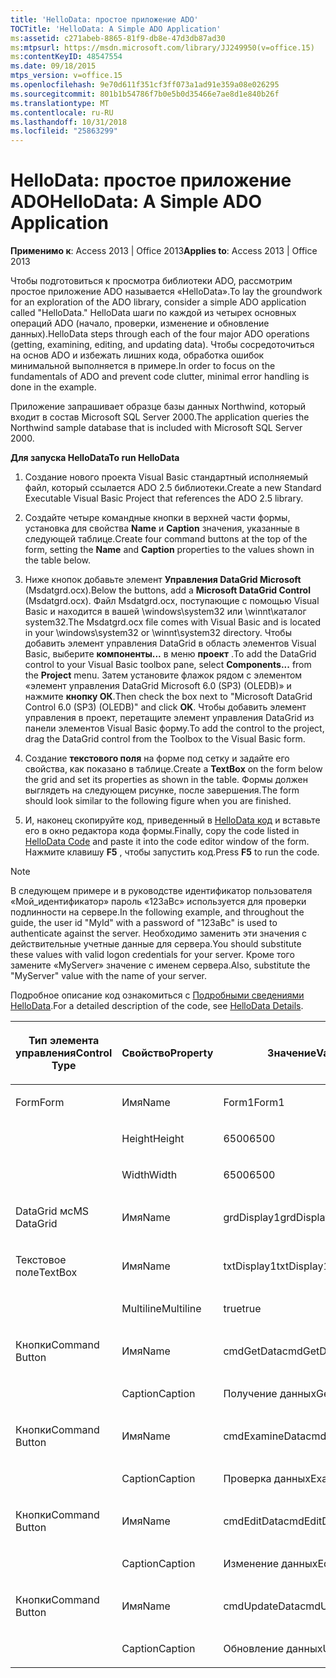 ```yaml
---
title: 'HelloData: простое приложение ADO'
TOCTitle: 'HelloData: A Simple ADO Application'
ms:assetid: c271abeb-8865-81f9-db8e-47d3db87ad30
ms:mtpsurl: https://msdn.microsoft.com/library/JJ249950(v=office.15)
ms:contentKeyID: 48547554
ms.date: 09/18/2015
mtps_version: v=office.15
ms.openlocfilehash: 9e70d611f351cf3ff073a1ad91e359a08e026295
ms.sourcegitcommit: 801b1b54786f7b0e5b0d35466e7ae8d1e840b26f
ms.translationtype: MT
ms.contentlocale: ru-RU
ms.lasthandoff: 10/31/2018
ms.locfileid: "25863299"
---
```

# <a name="hellodata-a-simple-ado-application"></a><span data-ttu-id="ce855-102">HelloData: простое приложение ADO</span><span class="sxs-lookup"><span data-stu-id="ce855-102">HelloData: A Simple ADO Application</span></span>


<span data-ttu-id="ce855-103">**Применимо к**: Access 2013 | Office 2013</span><span class="sxs-lookup"><span data-stu-id="ce855-103">**Applies to**: Access 2013 | Office 2013</span></span>

<span data-ttu-id="ce855-104">Чтобы подготовиться к просмотра библиотеки ADO, рассмотрим простое приложение ADO называется «HelloData».</span><span class="sxs-lookup"><span data-stu-id="ce855-104">To lay the groundwork for an exploration of the ADO library, consider a simple ADO application called "HelloData."</span></span> <span data-ttu-id="ce855-105">HelloData шаги по каждой из четырех основных операций ADO (начало, проверки, изменение и обновление данных).</span><span class="sxs-lookup"><span data-stu-id="ce855-105">HelloData steps through each of the four major ADO operations (getting, examining, editing, and updating data).</span></span> <span data-ttu-id="ce855-106">Чтобы сосредоточиться на основ ADO и избежать лишних кода, обработка ошибок минимальной выполняется в примере.</span><span class="sxs-lookup"><span data-stu-id="ce855-106">In order to focus on the fundamentals of ADO and prevent code clutter, minimal error handling is done in the example.</span></span>

<span data-ttu-id="ce855-107">Приложение запрашивает образце базы данных Northwind, который входит в состав Microsoft SQL Server 2000.</span><span class="sxs-lookup"><span data-stu-id="ce855-107">The application queries the Northwind sample database that is included with Microsoft SQL Server 2000.</span></span>

<span data-ttu-id="ce855-108">**Для запуска HelloData**</span><span class="sxs-lookup"><span data-stu-id="ce855-108">**To run HelloData**</span></span>

1.  <span data-ttu-id="ce855-109">Создание нового проекта Visual Basic стандартный исполняемый файл, который ссылается ADO 2.5 библиотеки.</span><span class="sxs-lookup"><span data-stu-id="ce855-109">Create a new Standard Executable Visual Basic Project that references the ADO 2.5 library.</span></span>

2.  <span data-ttu-id="ce855-110">Создайте четыре командные кнопки в верхней части формы, установка для свойства **Name** и **Caption** значения, указанные в следующей таблице.</span><span class="sxs-lookup"><span data-stu-id="ce855-110">Create four command buttons at the top of the form, setting the **Name** and **Caption** properties to the values shown in the table below.</span></span>

3.  <span data-ttu-id="ce855-111">Ниже кнопок добавьте элемент **Управления DataGrid Microsoft** (Msdatgrd.ocx).</span><span class="sxs-lookup"><span data-stu-id="ce855-111">Below the buttons, add a **Microsoft DataGrid Control** (Msdatgrd.ocx).</span></span> <span data-ttu-id="ce855-112">Файл Msdatgrd.ocx, поступающие с помощью Visual Basic и находится в вашей \\windows\\system32 или \\winnt\\каталог system32.</span><span class="sxs-lookup"><span data-stu-id="ce855-112">The Msdatgrd.ocx file comes with Visual Basic and is located in your \\windows\\system32 or \\winnt\\system32 directory.</span></span> <span data-ttu-id="ce855-113">Чтобы добавить элемент управления DataGrid в область элементов Visual Basic, выберите **компоненты...** в меню **проект** .</span><span class="sxs-lookup"><span data-stu-id="ce855-113">To add the DataGrid control to your Visual Basic toolbox pane, select **Components...** from the **Project** menu.</span></span> <span data-ttu-id="ce855-114">Затем установите флажок рядом с элементом «элемент управления DataGrid Microsoft 6.0 (SP3) (OLEDB)» и нажмите **кнопку ОК**.</span><span class="sxs-lookup"><span data-stu-id="ce855-114">Then check the box next to "Microsoft DataGrid Control 6.0 (SP3) (OLEDB)" and click **OK**.</span></span> <span data-ttu-id="ce855-115">Чтобы добавить элемент управления в проект, перетащите элемент управления DataGrid из панели элементов Visual Basic форму.</span><span class="sxs-lookup"><span data-stu-id="ce855-115">To add the control to the project, drag the DataGrid control from the Toolbox to the Visual Basic form.</span></span>

4.  <span data-ttu-id="ce855-116">Создание **текстового поля** на форме под сетку и задайте его свойства, как показано в таблице.</span><span class="sxs-lookup"><span data-stu-id="ce855-116">Create a **TextBox** on the form below the grid and set its properties as shown in the table.</span></span> <span data-ttu-id="ce855-117">Формы должен выглядеть на следующем рисунке, после завершения.</span><span class="sxs-lookup"><span data-stu-id="ce855-117">The form should look similar to the following figure when you are finished.</span></span>

5.  <span data-ttu-id="ce855-118">И, наконец скопируйте код, приведенный в [HelloData код](hellodata-code.md) и вставьте его в окно редактора кода формы.</span><span class="sxs-lookup"><span data-stu-id="ce855-118">Finally, copy the code listed in [HelloData Code](hellodata-code.md) and paste it into the code editor window of the form.</span></span> <span data-ttu-id="ce855-119">Нажмите клавишу **F5** , чтобы запустить код.</span><span class="sxs-lookup"><span data-stu-id="ce855-119">Press **F5** to run the code.</span></span>


> [!NOTE]
> <P><span data-ttu-id="ce855-120">В следующем примере и в руководстве идентификатор пользователя «Мой_идентификатор» пароль «123aBc» используется для проверки подлинности на сервере.</span><span class="sxs-lookup"><span data-stu-id="ce855-120">In the following example, and throughout the guide, the user id "MyId" with a password of "123aBc" is used to authenticate against the server.</span></span> <span data-ttu-id="ce855-121">Необходимо заменить эти значения с действительные учетные данные для сервера.</span><span class="sxs-lookup"><span data-stu-id="ce855-121">You should substitute these values with valid logon credentials for your server.</span></span> <span data-ttu-id="ce855-122">Кроме того замените «MyServer» значение с именем сервера.</span><span class="sxs-lookup"><span data-stu-id="ce855-122">Also, substitute the "MyServer" value with the name of your server.</span></span></P>



<span data-ttu-id="ce855-123">Подробное описание код ознакомиться с [Подробными сведениями HelloData](hellodata-details.md).</span><span class="sxs-lookup"><span data-stu-id="ce855-123">For a detailed description of the code, see [HelloData Details](hellodata-details.md).</span></span>

<table>
<colgroup>
<col style="width: 33%" />
<col style="width: 33%" />
<col style="width: 33%" />
</colgroup>
<thead>
<tr class="header">
<th><p><span data-ttu-id="ce855-124">Тип элемента управления</span><span class="sxs-lookup"><span data-stu-id="ce855-124">Control Type</span></span></p></th>
<th><p><span data-ttu-id="ce855-125">Свойство</span><span class="sxs-lookup"><span data-stu-id="ce855-125">Property</span></span></p></th>
<th><p><span data-ttu-id="ce855-126">Значение</span><span class="sxs-lookup"><span data-stu-id="ce855-126">Value</span></span></p></th>
</tr>
</thead>
<tbody>
<tr class="odd">
<td><p><span data-ttu-id="ce855-127">Form</span><span class="sxs-lookup"><span data-stu-id="ce855-127">Form</span></span></p></td>
<td><p><span data-ttu-id="ce855-128">Имя</span><span class="sxs-lookup"><span data-stu-id="ce855-128">Name</span></span></p></td>
<td><p><span data-ttu-id="ce855-129">Form1</span><span class="sxs-lookup"><span data-stu-id="ce855-129">Form1</span></span></p></td>
</tr>
<tr class="even">
<td><p><br />
</p></td>
<td><p><span data-ttu-id="ce855-130">Height</span><span class="sxs-lookup"><span data-stu-id="ce855-130">Height</span></span></p></td>
<td><p><span data-ttu-id="ce855-131">6500</span><span class="sxs-lookup"><span data-stu-id="ce855-131">6500</span></span></p></td>
</tr>
<tr class="odd">
<td><p><br />
</p></td>
<td><p><span data-ttu-id="ce855-132">Width</span><span class="sxs-lookup"><span data-stu-id="ce855-132">Width</span></span></p></td>
<td><p><span data-ttu-id="ce855-133">6500</span><span class="sxs-lookup"><span data-stu-id="ce855-133">6500</span></span></p></td>
</tr>
<tr class="even">
<td><p><span data-ttu-id="ce855-134">DataGrid мс</span><span class="sxs-lookup"><span data-stu-id="ce855-134">MS DataGrid</span></span></p></td>
<td><p><span data-ttu-id="ce855-135">Имя</span><span class="sxs-lookup"><span data-stu-id="ce855-135">Name</span></span></p></td>
<td><p><span data-ttu-id="ce855-136">grdDisplay1</span><span class="sxs-lookup"><span data-stu-id="ce855-136">grdDisplay1</span></span></p></td>
</tr>
<tr class="odd">
<td><p><span data-ttu-id="ce855-137">Текстовое поле</span><span class="sxs-lookup"><span data-stu-id="ce855-137">TextBox</span></span></p></td>
<td><p><span data-ttu-id="ce855-138">Имя</span><span class="sxs-lookup"><span data-stu-id="ce855-138">Name</span></span></p></td>
<td><p><span data-ttu-id="ce855-139">txtDisplay1</span><span class="sxs-lookup"><span data-stu-id="ce855-139">txtDisplay1</span></span></p></td>
</tr>
<tr class="even">
<td><p><br />
</p></td>
<td><p><span data-ttu-id="ce855-140">Multiline</span><span class="sxs-lookup"><span data-stu-id="ce855-140">Multiline</span></span></p></td>
<td><p><span data-ttu-id="ce855-141">true</span><span class="sxs-lookup"><span data-stu-id="ce855-141">true</span></span></p></td>
</tr>
<tr class="odd">
<td><p><span data-ttu-id="ce855-142">Кнопки</span><span class="sxs-lookup"><span data-stu-id="ce855-142">Command Button</span></span></p></td>
<td><p><span data-ttu-id="ce855-143">Имя</span><span class="sxs-lookup"><span data-stu-id="ce855-143">Name</span></span></p></td>
<td><p><span data-ttu-id="ce855-144">cmdGetData</span><span class="sxs-lookup"><span data-stu-id="ce855-144">cmdGetData</span></span></p></td>
</tr>
<tr class="even">
<td><p><br />
</p></td>
<td><p><span data-ttu-id="ce855-145">Caption</span><span class="sxs-lookup"><span data-stu-id="ce855-145">Caption</span></span></p></td>
<td><p><span data-ttu-id="ce855-146">Получение данных</span><span class="sxs-lookup"><span data-stu-id="ce855-146">Get Data</span></span></p></td>
</tr>
<tr class="odd">
<td><p><span data-ttu-id="ce855-147">Кнопки</span><span class="sxs-lookup"><span data-stu-id="ce855-147">Command Button</span></span></p></td>
<td><p><span data-ttu-id="ce855-148">Имя</span><span class="sxs-lookup"><span data-stu-id="ce855-148">Name</span></span></p></td>
<td><p><span data-ttu-id="ce855-149">cmdExamineData</span><span class="sxs-lookup"><span data-stu-id="ce855-149">cmdExamineData</span></span></p></td>
</tr>
<tr class="even">
<td><p><br />
</p></td>
<td><p><span data-ttu-id="ce855-150">Caption</span><span class="sxs-lookup"><span data-stu-id="ce855-150">Caption</span></span></p></td>
<td><p><span data-ttu-id="ce855-151">Проверка данных</span><span class="sxs-lookup"><span data-stu-id="ce855-151">Examine Data</span></span></p></td>
</tr>
<tr class="odd">
<td><p><span data-ttu-id="ce855-152">Кнопки</span><span class="sxs-lookup"><span data-stu-id="ce855-152">Command Button</span></span></p></td>
<td><p><span data-ttu-id="ce855-153">Имя</span><span class="sxs-lookup"><span data-stu-id="ce855-153">Name</span></span></p></td>
<td><p><span data-ttu-id="ce855-154">cmdEditData</span><span class="sxs-lookup"><span data-stu-id="ce855-154">cmdEditData</span></span></p></td>
</tr>
<tr class="even">
<td><p><br />
</p></td>
<td><p><span data-ttu-id="ce855-155">Caption</span><span class="sxs-lookup"><span data-stu-id="ce855-155">Caption</span></span></p></td>
<td><p><span data-ttu-id="ce855-156">Изменение данных</span><span class="sxs-lookup"><span data-stu-id="ce855-156">Edit Data</span></span></p></td>
</tr>
<tr class="odd">
<td><p><span data-ttu-id="ce855-157">Кнопки</span><span class="sxs-lookup"><span data-stu-id="ce855-157">Command Button</span></span></p></td>
<td><p><span data-ttu-id="ce855-158">Имя</span><span class="sxs-lookup"><span data-stu-id="ce855-158">Name</span></span></p></td>
<td><p><span data-ttu-id="ce855-159">cmdUpdateData</span><span class="sxs-lookup"><span data-stu-id="ce855-159">cmdUpdateData</span></span></p></td>
</tr>
<tr class="even">
<td><p><br />
</p></td>
<td><p><span data-ttu-id="ce855-160">Caption</span><span class="sxs-lookup"><span data-stu-id="ce855-160">Caption</span></span></p></td>
<td><p><span data-ttu-id="ce855-161">Обновление данных</span><span class="sxs-lookup"><span data-stu-id="ce855-161">Update Data</span></span></p></td>
</tr>
</tbody>
</table>



